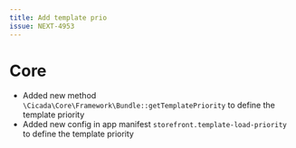 ```yaml
---
title: Add template prio
issue: NEXT-4953
---
```


# Core

* Added new method `\Cicada\Core\Framework\Bundle::getTemplatePriority` to define the template priority
* Added new config in app manifest `storefront.template-load-priority` to define the template priority



